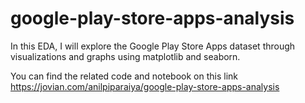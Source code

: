 # google-play-store-apps-analysis
In this EDA, I will explore the Google Play Store Apps dataset through visualizations and graphs using matplotlib and seaborn.

You can find the related code and notebook on this link 
https://jovian.com/anilpiparaiya/google-play-store-apps-analysis
